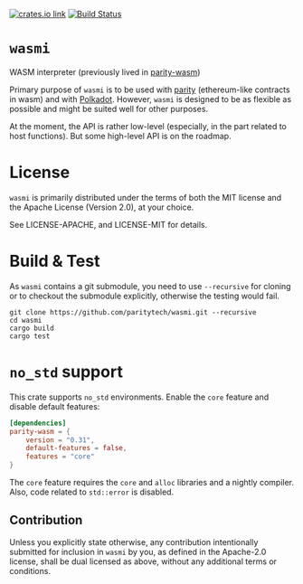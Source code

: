 [![crates.io link](https://img.shields.io/crates/v/wasmi.svg)](https://crates.io/crates/wasmi)
[![Build Status](https://travis-ci.org/paritytech/wasmi.svg?branch=master)](https://travis-ci.org/paritytech/wasmi)

# `wasmi`

WASM interpreter (previously lived in [parity-wasm](https://github.com/paritytech/parity-wasm))

Primary purpose of `wasmi` is to be used with [parity](https://github.com/paritytech/parity) (ethereum-like contracts in wasm) and with [Polkadot](https://github.com/paritytech/polkadot). However, `wasmi` is designed to be as flexible as possible and might be suited well for other purposes.

At the moment, the API is rather low-level (especially, in the part related to host functions). But some high-level API is on the roadmap.

# License

`wasmi` is primarily distributed under the terms of both the MIT
license and the Apache License (Version 2.0), at your choice.

See LICENSE-APACHE, and LICENSE-MIT for details.

# Build & Test

As `wasmi` contains a git submodule, you need to use `--recursive` for cloning or to checkout the submodule explicitly, otherwise the testing would fail.

```
git clone https://github.com/paritytech/wasmi.git --recursive
cd wasmi
cargo build
cargo test
```

# `no_std` support
This crate supports `no_std` environments.
Enable the `core` feature and disable default features:
```toml
[dependencies]
parity-wasm = {
	version = "0.31",
	default-features = false,
	features = "core"
}
```

The `core` feature requires the `core` and `alloc` libraries and a nightly compiler.
Also, code related to `std::error` is disabled.

## Contribution

Unless you explicitly state otherwise, any contribution intentionally submitted
for inclusion in `wasmi` by you, as defined in the Apache-2.0 license, shall be
dual licensed as above, without any additional terms or conditions.
